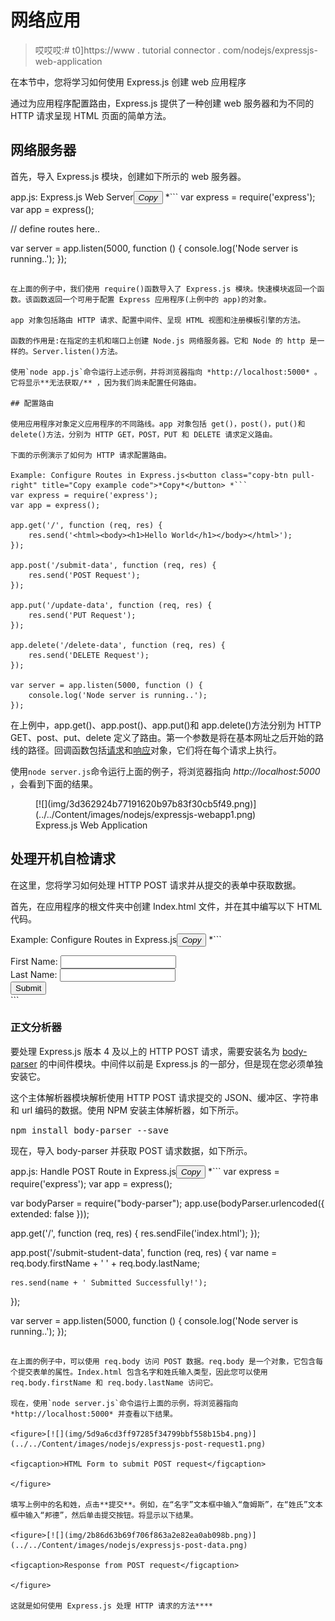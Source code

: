 # 网络应用

> 哎哎哎:# t0]https://www . tutorial connector . com/nodejs/expressjs-web-application

在本节中，您将学习如何使用 Express.js 创建 web 应用程序

通过为应用程序配置路由，Express.js 提供了一种创建 web 服务器和为不同的 HTTP 请求呈现 HTML 页面的简单方法。

## 网络服务器

首先，导入 Express.js 模块，创建如下所示的 web 服务器。

app.js: Express.js Web Server<button class="copy-btn pull-right" title="Copy example code">*Copy*</button> *```
var express = require('express');
var app = express();

// define routes here..

var server = app.listen(5000, function () {
    console.log('Node server is running..');
}); 
```

在上面的例子中，我们使用 require()函数导入了 Express.js 模块。快速模块返回一个函数。该函数返回一个可用于配置 Express 应用程序(上例中的 app)的对象。

app 对象包括路由 HTTP 请求、配置中间件、呈现 HTML 视图和注册模板引擎的方法。

函数的作用是:在指定的主机和端口上创建 Node.js 网络服务器。它和 Node 的 http 是一样的。Server.listen()方法。

使用`node app.js`命令运行上述示例，并将浏览器指向 *http://localhost:5000* 。它将显示**无法获取/** ，因为我们尚未配置任何路由。

## 配置路由

使用应用程序对象定义应用程序的不同路线。app 对象包括 get()，post()，put()和 delete()方法，分别为 HTTP GET，POST，PUT 和 DELETE 请求定义路由。

下面的示例演示了如何为 HTTP 请求配置路由。

Example: Configure Routes in Express.js<button class="copy-btn pull-right" title="Copy example code">*Copy*</button> *```
var express = require('express');
var app = express();

app.get('/', function (req, res) {
    res.send('<html><body><h1>Hello World</h1></body></html>');
});

app.post('/submit-data', function (req, res) {
    res.send('POST Request');
});

app.put('/update-data', function (req, res) {
    res.send('PUT Request');
});

app.delete('/delete-data', function (req, res) {
    res.send('DELETE Request');
});

var server = app.listen(5000, function () {
    console.log('Node server is running..');
}); 
```

在上例中，app.get()、app.post()、app.put()和 app.delete()方法分别为 HTTP GET、post、put、delete 定义了路由。第一个参数是将在基本网址之后开始的路线的路径。回调函数包括[请求](https://expressjs.com/4x/api.html#req)和[响应](https://expressjs.com/4x/api.html#res)对象，它们将在每个请求上执行。

使用`node server.js`命令运行上面的例子，将浏览器指向 *http://localhost:5000* ，会看到下面的结果。

<figure>[![](img/3d362924b77191620b97b83f30cb5f49.png)](../../Content/images/nodejs/expressjs-webapp1.png)

<figcaption>Express.js Web Application</figcaption>

</figure>

## 处理开机自检请求

在这里，您将学习如何处理 HTTP POST 请求并从提交的表单中获取数据。

首先，在应用程序的根文件夹中创建 Index.html 文件，并在其中编写以下 HTML 代码。

Example: Configure Routes in Express.js<button class="copy-btn pull-right" title="Copy example code">*Copy*</button> *```
<!DOCTYPE html>

<html xmlns="http://www.w3.org/1999/xhtml">
<head>
    <meta charset="utf-8" />
    <title></title>
</head>
<body>
    <form action="/submit-student-data" method="post">
        First Name: <input name="firstName" type="text" /> <br />
        Last Name: <input name="lastName" type="text" /> <br />
        <input type="submit" />
    </form>
</body>
</html> 
```

### 正文分析器

要处理 Express.js 版本 4 及以上的 HTTP POST 请求，需要安装名为 [body-parser](https://github.com/expressjs/body-parser) 的中间件模块。中间件以前是 Express.js 的一部分，但是现在您必须单独安装它。

这个主体解析器模块解析使用 HTTP POST 请求提交的 JSON、缓冲区、字符串和 url 编码的数据。使用 NPM 安装主体解析器，如下所示。

<samp>npm install body-parser --save</samp>

现在，导入 body-parser 并获取 POST 请求数据，如下所示。

app.js: Handle POST Route in Express.js<button class="copy-btn pull-right" title="Copy example code">*Copy*</button> *```
var express = require('express');
var app = express();

var bodyParser = require("body-parser");
app.use(bodyParser.urlencoded({ extended: false }));

app.get('/', function (req, res) {
    res.sendFile('index.html');
});

app.post('/submit-student-data', function (req, res) {
    var name = req.body.firstName + ' ' + req.body.lastName;

    res.send(name + ' Submitted Successfully!');
});

var server = app.listen(5000, function () {
    console.log('Node server is running..');
}); 
```

在上面的例子中，可以使用 req.body 访问 POST 数据。req.body 是一个对象，它包含每个提交表单的属性。Index.html 包含名字和姓氏输入类型，因此您可以使用 req.body.firstName 和 req.body.lastName 访问它。

现在，使用`node server.js`命令运行上面的示例，将浏览器指向 *http://localhost:5000* 并查看以下结果。

<figure>[![](img/5d9a6cd3ff97285f34799bbf558b15b4.png)](../../Content/images/nodejs/expressjs-post-request1.png)

<figcaption>HTML Form to submit POST request</figcaption>

</figure>

填写上例中的名和姓，点击**提交**。例如，在“名字”文本框中输入“詹姆斯”，在“姓氏”文本框中输入“邦德”，然后单击提交按钮。将显示以下结果。

<figure>[![](img/2b86d63b69f706f863a2e82ea0ab098b.png)](../../Content/images/nodejs/expressjs-post-data.png)

<figcaption>Response from POST request</figcaption>

</figure>

这就是如何使用 Express.js 处理 HTTP 请求的方法****